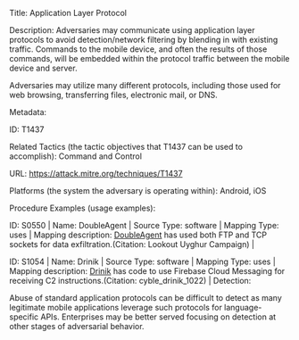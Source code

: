 Title: Application Layer Protocol

Description: Adversaries may communicate using application layer protocols to avoid detection/network filtering by blending in with existing traffic. Commands to the mobile device, and often the results of those commands, will be embedded within the protocol traffic between the mobile device and server.

Adversaries may utilize many different protocols, including those used for web browsing, transferring files, electronic mail, or DNS.

Metadata:

ID: T1437

Related Tactics (the tactic objectives that T1437 can be used to accomplish): Command and Control

URL: https://attack.mitre.org/techniques/T1437

Platforms (the system the adversary is operating within): Android, iOS

Procedure Examples (usage examples):

ID: S0550 | Name: DoubleAgent | Source Type: software | Mapping Type: uses | Mapping description: [DoubleAgent](https://attack.mitre.org/software/S0550) has used both FTP and TCP sockets for data exfiltration.(Citation: Lookout Uyghur Campaign) |

ID: S1054 | Name: Drinik | Source Type: software | Mapping Type: uses | Mapping description: [Drinik](https://attack.mitre.org/software/S1054) has code to use Firebase Cloud Messaging for receiving C2 instructions.(Citation: cyble_drinik_1022) | Detection:

Abuse of standard application protocols can be difficult to detect as many legitimate mobile applications leverage such protocols for language-specific APIs. Enterprises may be better served focusing on detection at other stages of adversarial behavior.